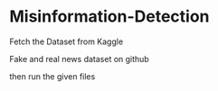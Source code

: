 # Misinformation-Detection

Fetch the Dataset from Kaggle 

Fake and real news dataset on github

then run the given files
